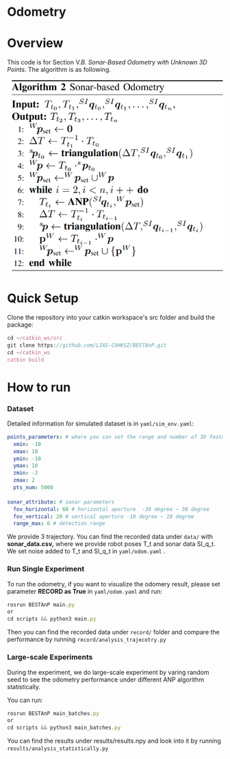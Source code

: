 # Odometry

# Overview

This code is for Section V.*B. Sonar-Based Odometry with Unknown 3D Points*. The algorithm is as following.

![image.png](./fig/algorithm.jpg)

# Quick Setup

Clone the repository into your catkin workspace's src folder and build the package:

```jsx
cd ~/catkin_ws/src
git clone https://github.com/LIAS-CUHKSZ/BESTAnP.git
cd ~/catkin_ws
catkin build
```

# How to run

### Dataset

Detailed information for simulated dataset is in `yaml/sim_env.yaml`:

```yaml
points_parameters: # where you can set the range and number of 3D feature points
  xmin: -10
  xmax: 10
  ymin: -10
  ymax: 10
  zmin: -2
  zmax: 2
  pts_num: 5000

sonar_attribute: # sonar parameters 
  fov_horizontal: 60 # horizontal aperture  -30 degree ~ 30 degree
  fov_vertical: 20 # vertical aperture -10 degree ~ 10 degree
  range_max: 6 # detection range
```

We provide 3 trajectory. You can find the recorded data under `data/` with **sonar_data.csv,** where we provide robot poses T_t and sonar data SI_q_t. We set noise added to  T_t and SI_q_t in `yaml/odom.yaml` .

### Run Single Experiment

To run the odometry, if you want to visualize the odomery result, please set parameter **RECORD as True** in `yaml/odom.yaml`  and run:

```jsx
rosrun BESTAnP main.py
or 
cd scripts && python3 main.py
```

Then you can find the recorded data under `record/` folder and compare the performance by running `record/analysis_trajecotry.py`

### Large-scale Experiments

During the experiment, we do large-scale experiment by varing random seed to see the odometry  performance under different ANP algorithm statistically.

You can run:

```jsx
rosrun BESTAnP main_batches.py
or 
cd scripts && python3 main_batches.py
```

You can find the results under results/results.npy and look into it by running `results/analysis_statistically.py`